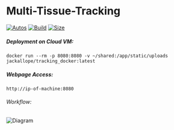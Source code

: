 # Multi-Tissue-Tracking

[![Autos](https://img.shields.io/docker/cloud/automated/jackallope/tracking_docker?style=for-the-badge)](https://hub.docker.com/r/jackallope/tracking_docker) 
[![Build](https://img.shields.io/docker/cloud/build/jackallope/tracking_docker?style=for-the-badge)](https://hub.docker.com/r/jackallope/tracking_docker) 
[![Size](https://img.shields.io/docker/image-size/jackallope/tracking_docker?style=for-the-badge)](https://hub.docker.com/r/jackallope/tracking_docker)   


##### Deployment on Cloud VM:
```
docker run --rm -p 8080:8080 -v ~/shared:/app/static/uploads jackallope/tracking_docker:latest
```
##### Webpage Access:
```
http://ip-of-machine:8080
```
###### Workflow:
![Diagram](https://jack.engineering/assets/flask_diagram.JPG)
